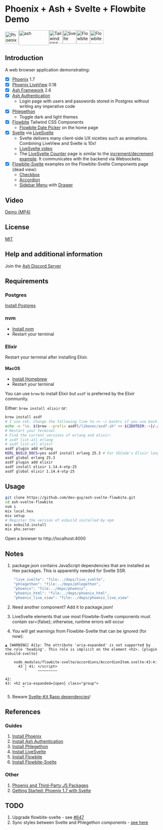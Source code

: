 # Phoenix + Ash + Svelte + Flowbite Demo

<img alt='Phoenix' src="https://seeklogo.com/images/P/phoenix-logo-D15F067911-seeklogo.com.png" height=40 width=45><img alt='ash' align="top" src="https://ash-hq.org/images/ash-logo-side.svg" height=50 width=100><img alt='Tailwind CSS' src="https://upload.wikimedia.org/wikipedia/commons/thumb/d/d5/Tailwind_CSS_Logo.svg/1200px-Tailwind_CSS_Logo.svg.png" height=45 width=45><img alt='Svelte' src="https://upload.wikimedia.org/wikipedia/commons/1/1b/Svelte_Logo.svg" height=45 width=45><img alt='Flowbite' src="https://flowbite.com/docs/images/logo.svg" height=45 width=45><img alt='Flowbite-Svelte' src="https://flowbite-svelte.com/images/flowbite-svelte-icon-logo.svg" height=45 width=45>

## Introduction

A web browser application demonstrating:

- [x] [Phoenix](https://www.phoenixframework.org/) 1.7
- [x] [Phoenix LiveView](https://hexdocs.pm/phoenix_live_view/Phoenix.LiveView.html) 0.18
- [x] [Ash Framework](https://ash-hq.org) 2.6
- [x] [Ash Authentication](https://github.com/team-alembic/ash_authentication)
  - Login page with users and passwords stored in Postgres without writing any imperative code
- [x] [Phlegethon](https://github.com/frankdugan3/phlegethon)
  - Toggle dark and light themes
- [x] [Flowbite](https://flowbite.com) Tailwind CSS Components
  - [Flowbite Date Picker](https://flowbite.com/docs/plugins/datepicker/) on the home page
- [x] [Svelte](https://svelte.dev) via [LiveSvelte](https://wout.space/notes/live-svelte)
  - Svelte delivers many client-side UX niceties such as animations. Combining LiveView and Svelte is 10x!
  - [LiveSvelte video](https://www.youtube.com/watch?v=JMkvbW35QvA)
  - The [LiveSvelte Counter](https://github.com/woutdp/live_svelte#create-a-svelte-component) page is similar to the [increment/decrement example](https://svelte.dev/repl/65fc4b475b884dcba414139848ff02ef). It communicates with the backend via Websockets.
- [x] [Flowbite-Svelte](https://flowbite-svelte.com) examples on the Flowbite-Svelte Components page (dead view):
  - [Checkbox](https://flowbite-svelte.com/forms/checkbox)
  - [Accordion](https://flowbite-svelte.com/components/accordion)
  - [Sidebar Menu](https://flowbite-svelte.com/components/sidebar) with [Drawer](https://flowbite-svelte.com/components/drawer)

## Video

[Demo (MP4)](https://drive.google.com/file/d/17rqo8kdDJMo3MS_yYRSgk4_7-m3QrYdH/view)

## License

[MIT](LICENSE)

## Help and additional information

Join the [Ash Discord Server](https://discord.com/invite/D7FNG2q)

## Requirements

### Postgres

[Install Postgres](https://www.postgresql.org/docs/current/tutorial-install.html)

### nvm

- [Install nvm](https://github.com/nvm-sh/nvm/blob/master/README.md#install--update-script)
- Restart your terminal

### Elixir

Restart your terminal after installing Elixir.

#### MacOS

- [Install Homebrew](https://docs.brew.sh/Installation)
- Restart your terminal

You can use `brew` to install Elixir but `asdf` is preferred by the Elixir community.

Either: `brew install elixir` or:

```sh
brew install asdf
# I use zsh. Change the following line to >> ~/.bashrc if you use bash.
echo -e "\n. $(brew --prefix asdf)/libexec/asdf.sh" >> ${ZDOTDIR:-~}/.zshrc
# Restart your terminal
# Find the current versions of erlang and elixir:
# asdf list-all erlang
# asdf list-all elixir
asdf plugin add erlang
KERL_BUILD_DOCS=yes asdf install erlang 25.3 # For VSCode's Elixir language server extension
asdf global erlang 25.3
asdf plugin add elixir
asdf install elixir 1.14.4-otp-25
asdf global elixir 1.14.4-otp-25
```
 
## Usage

```sh
git clone https://github.com/dev-guy/ash-svelte-flowbite.git
cd ash-svelte-flowbite
nvm i
mix local.hex
mix setup
# Register the version of esbuild installed by npm
mix esbuild.install
mix phx.server
```

Open a browser to http://localhost:4000

## Notes

1. package.json contains JavaScript dependencies that are installed as Hex packages. This is apparently needed for Svelte SSR.

```js
    "live_svelte": "file:../deps/live_svelte",
    "phlegethon": "file:../deps/phlegethon",
    "phoenix": "file:../deps/phoenix",
    "phoenix_html": "file:../deps/phoenix_html",
    "phoenix_live_view": "file:../deps/phoenix_live_view"
```

2. Need another component? Add it to package.json!

3. LiveSvelte elements that use most Flowbite-Svelte components must contain ssr={false}; otherwise, runtime errors will occur

4. You will get warnings from Flowbite-Svelte that can be ignored (for now):

```
▲ [WARNING] A11y: The attribute 'aria-expanded' is not supported by the role 'heading'. This role is implicit on the element <h2>. [plugin esbuild-svelte]

    node_modules/flowbite-svelte/accordions/AccordionItem.svelte:43:4:
      43 │ 41: </script>
         ╵     ~~~~~~~~~

42:
43: <h2 aria-expanded={open} class="group">
        ^
```

5. Beware [Svelte-Kit $app dependencies](https://github.com/woutdp/live_svelte/discussions/30)!
  
## References

### Guides

1. [Install Phoenix](https://hexdocs.pm/phoenix/installation.html)
2. [Install Ash Authentication](https://hexdocs.pm/ash_authentication_phoenix/getting-started-with-ash-authentication-phoenix.html)
3. [Install Phlegethon](https://github.com/frankdugan3/phlegethon/blob/main/documentation/tutorials/get-started.md)
4. [Install LiveSvelte](https://github.com/woutdp/live_svelte/blob/master/README.md)
5. [Install Flowbite](https://flowbite.com/docs/getting-started/phoenix/)
6. [Install Flowbite-Svelte](https://medium.com/mkdir-awesome/getting-started-with-flowbite-svelte-37b086ce9db5)

### Other

1. [Phoenix and Third-Party JS Packages](https://hexdocs.pm/phoenix/asset_management.html)
2. [Getting Started: Phoenix 1.7 with Svelte](https://medium.com/@alistairisrael/phoenix-1-7-with-svelte-12257d853ed1)

## TODO

1. Upgrade flowbite-svelte - see [#647](https://github.com/themesberg/flowbite-svelte/issues/647)
1. Sync styles between Svelte and Phlegethon components - [see here](https://github.com/woutdp/live_svelte/discussions/28)
